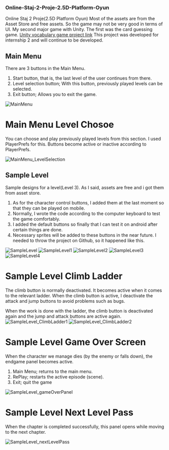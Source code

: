 ### Online-Staj-2-Proje-2.5D-Platform-Oyun
Online Staj 2 Proje(2.5D Platform Oyun)
Most of the assets are from the Asset Store and free assets. So the game may not be very good in terms of UI. My second major game with Unity. The first was the card guessing game. [Unity vocabulary game project link](https://github.com/MyscherzoTR/Unity-vocabulary-game-project) This project was developed for internship 2 and will continue to be developed.
## Main Menu
There are 3 buttons in the Main Menu. 
1. Start button, that is, the last level of the user continues from there.
2. Level selection button; With this button, previously played levels can be selected.
3. Exit button; Allows you to exit the game.

![MainMenu](https://user-images.githubusercontent.com/51875713/132951787-034aec8d-81a2-4f91-bb85-41aa29d1fc60.png)

# Main Menu Level Chosoe
You can choose and play previously played levels from this section. I used PlayerPrefs for this. Buttons become active or inactive according to PlayerPrefs.

![MainMenu_LevelSelection](https://user-images.githubusercontent.com/51875713/132951894-72279123-822c-4c99-aace-7535a6fb24dc.png)

## Sample Level
Sample designs for a level(Level 3). As I said, assets are free and i got them from asset store.

1. As for the character control buttons, I added them at the last moment so that they can be played on mobile.
2. Normally, I wrote the code according to the computer keyboard to test the game comfortably.
3. I added the default buttons so finally that I can test it on android after certain things are done.
4. Necessary sprites will be added to these buttons in the near future. I needed to throw the project on Github, so it happened like this.

![SampleLevel](https://user-images.githubusercontent.com/51875713/132951935-abe7ee7a-b93c-48d4-b2df-34efc06c939d.png)
![SampleLevel1](https://user-images.githubusercontent.com/51875713/132951939-58f7e5f9-40c5-48a6-b235-f1df8a207d7c.png)
![SampleLevel2](https://user-images.githubusercontent.com/51875713/132951941-88b91eef-82ec-41d8-aa94-34b6abdee229.png)
![SampleLevel3](https://user-images.githubusercontent.com/51875713/132951945-e66562ec-7ea0-4563-bea9-ac1fa41f5b8b.png)
![SampleLevel4](https://user-images.githubusercontent.com/51875713/132951946-ee8ed10a-49d4-4bc2-a296-92abf2703cd4.png)

# Sample Level Climb Ladder
The climb button is normally deactivated. It becomes active when it comes to the relevant ladder. When the climb button is active, I deactivate the attack and jump buttons to avoid problems such as bugs.

When the work is done with the ladder, the climb button is deactivated again and the jump and attack buttons are active again.
![SampleLevel_ClimbLadder1](https://user-images.githubusercontent.com/51875713/132952050-4639f5cf-4707-4ee2-ad99-2d95b9579c5d.png)
![SampleLevel_ClimbLadder2](https://user-images.githubusercontent.com/51875713/132952051-8dd81654-54ca-4d05-a4bb-9572ad070133.png)

# Sample Level Game Over Screen
When the character we manage dies (by the enemy or falls down), the endgame panel becomes active.

1. Main Menu; returns to the main menu.
2. RePlay; restarts the active episode (scene).
3. Exit; quit the game

![SampleLevel_gameOverPanel](https://user-images.githubusercontent.com/51875713/132951936-7f637f6a-86ad-43ed-8bdf-23f2d7c98b3f.png)

# Sample Level Next Level Pass
When the chapter is completed successfully, this panel opens while moving to the next chapter.

![SampleLevel_nextLevelPass](https://user-images.githubusercontent.com/51875713/132951938-33f2c8a5-e5a4-4fd5-a8ec-34ddbfef69a4.png)
